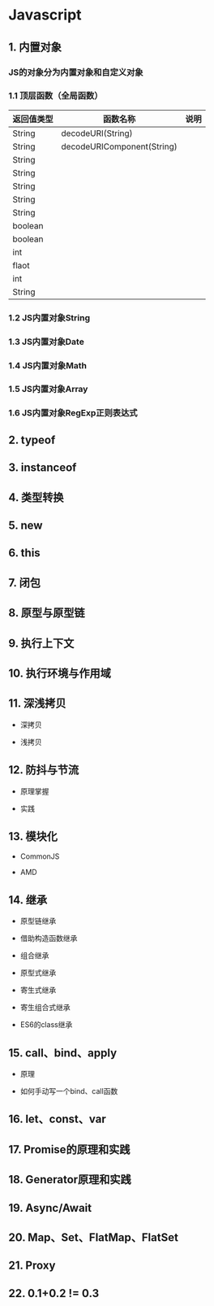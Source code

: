 # Javascript

## 1. 内置对象

### JS的对象分为内置对象和自定义对象

### 1.1 顶层函数（全局函数）

| 返回值类型 | 函数名称                   | 说明 |
| ---------- | -------------------------- | ---- |
| String     | decodeURI(String)          |      |
| String     | decodeURIComponent(String) |      |
| String     |                            |      |
| String     |                            |      |
| String     |                            |      |
| String     |                            |      |
| String     |                            |      |
| boolean    |                            |      |
| boolean    |                            |      |
| int        |                            |      |
| flaot      |                            |      |
| int        |                            |      |
| String     |                            |      |



### 1.2 JS内置对象String



### 1.3 JS内置对象Date



### 1.4 JS内置对象Math



### 1.5 JS内置对象Array



### 1.6 JS内置对象RegExp正则表达式







## 2. typeof





## 3. instanceof





## 4. 类型转换





## 5. new





## 6. this





## 7. 闭包



## 8. 原型与原型链



## 9. 执行上下文



## 10. 执行环境与作用域





## 11. 深浅拷贝

* 深拷贝

  

* 浅拷贝



## 12. 防抖与节流

* 原理掌握

  

* 实践





## 13. 模块化 

* CommonJS

  

* AMD





## 14. 继承

* 原型链继承

  

* 借助构造函数继承

  

* 组合继承

  

* 原型式继承

  

* 寄生式继承

  

* 寄生组合式继承

  

* ES6的class继承









## 15. call、bind、apply

* 原理

  

* 如何手动写一个bind、call函数





## 16. let、const、var





## 17. Promise的原理和实践





## 18. Generator原理和实践



## 19. Async/Await



## 20. Map、Set、FlatMap、FlatSet





## 21. Proxy





## 22. 0.1+0.2 != 0.3



































































